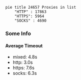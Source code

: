 
```mermaid
pie title 24657 Proxies in list
    "HTTP" : 17863
    "HTTPS": 5964
    "SOCKS" : 4690
```

### Some Info
#### Average Timeout

- mixed: 4.8s
- http: 3.0s
- https: 7.6s
- socks: 6.3s